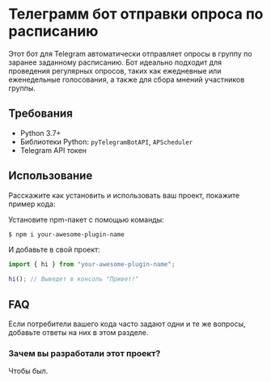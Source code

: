 # Телеграмм бот отправки опроса по расписанию 
Этот бот для Telegram автоматически отправляет опросы в группу по заранее заданному расписанию. Бот идеально подходит для проведения регулярных опросов, таких как ежедневные или еженедельные голосования, а также для сбора мнений участников группы.

## Требования

- Python 3.7+
- Библиотеки Python: `pyTelegramBotAPI`, `APScheduler`
- Telegram API токен


## Использование
Расскажите как установить и использовать ваш проект, покажите пример кода:

Установите npm-пакет с помощью команды:
```sh
$ npm i your-awesome-plugin-name
```

И добавьте в свой проект:
```typescript
import { hi } from "your-awesome-plugin-name";

hi(); // Выведет в консоль "Привет!"
```

## FAQ 
Если потребители вашего кода часто задают одни и те же вопросы, добавьте ответы на них в этом разделе.

### Зачем вы разработали этот проект?
Чтобы был.
